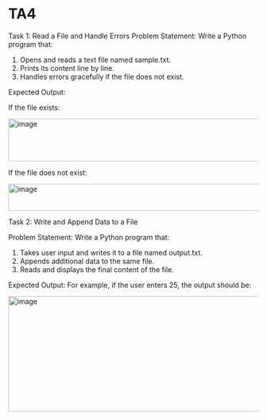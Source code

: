 # TA4
Task 1: Read a File and Handle Errors 
Problem Statement:  Write a Python program that:
1.   Opens and reads a text file named sample.txt.
2.   Prints its content line by line.
3.   Handles errors gracefully if the file does not exist.
 
Expected Output:

If the file exists:

<img width="643" height="86" alt="image" src="https://github.com/user-attachments/assets/fabf3cfa-63fa-4873-a520-75ff571e58cb" />

If the file does not exist:

<img width="624" height="54" alt="image" src="https://github.com/user-attachments/assets/b7ae5037-cc55-475c-9289-39e2940c929d" />


Task 2: Write and Append Data to a File
 
Problem Statement: Write a Python program that:
1.   Takes user input and writes it to a file named output.txt.
2.   Appends additional data to the same file.
3.   Reads and displays the final content of the file.
 

Expected Output:
 For example, if the user enters 25, the output should be:
 
<img width="646" height="232" alt="image" src="https://github.com/user-attachments/assets/2a72c7bd-3404-46a8-8be5-908f59fd7150" />
